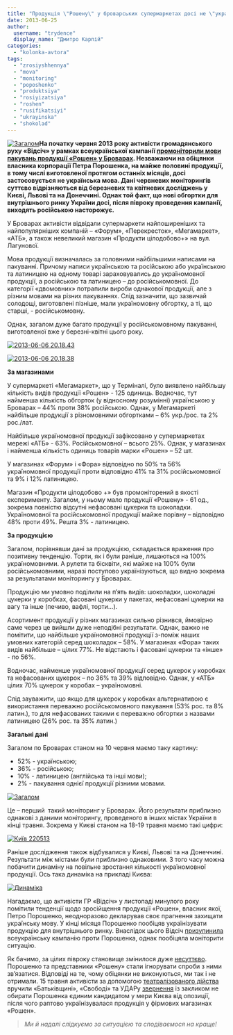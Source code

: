 ```yaml
---
title: "Продукція \"Рошену\" у броварських супермаркетах досі не \"українізувалась\""
date: 2013-06-25
author: 
  username: "trydence"
  display_name: "Дмитро Карпій"
categories: 
  - "kolonka-avtora"
tags: 
  - "zrosiyshhennya"
  - "mova"
  - "monitoring"
  - "poposhenko"
  - "produktsiya"
  - "rosiyizatsiya"
  - "roshen"
  - "rusifikatsiyi"
  - "ukrayinska"
  - "shokolad"
---
```


[![Загалом](https://mpz.brovary.org/wp-content/uploads/2013/06/Zagalom.png)](https://mpz.brovary.org/wp-content/uploads/2013/06/Zagalom.png)**На початку червня 2013 року активісти громадянського руху «Відсіч» у рамках всеукраїнської кампанії [промоніторили мови пакувань продукції «Рошен» у Броварах](https://mpz.brovary.org/vidsich-prodovzhuye-monitoriti-movnu-situatsiyu-u-markuvanni-tovariv/). Незважаючи на обіцянки власника корпорації Петра Порошенка, на майже половині продукції, в тому числі виготовленої протягом останніх місяців, досі застосовується не українська мова. Дані червневих моніторингів суттєво відрізняються від березневих та квітневих досліджень у Києві, Львові та на Донеччині. Однак той факт, що нові обгортки для внутрішнього ринку України досі, після півроку проведення кампанії, виходять російською насторожує.**

У Броварах активісти відвідали супермаркети найпоширеніших та найпопулярніших компаній – «Форум», «Перекресток», «Мегамаркет», «АТБ», а також невеликий магазин «Продукти цілодобово+» на вул. Лагунової.

Мова продукції визначалась за головними найбільшими написами на пакуванні. Причому написи українською та російською або українською та латиницею на одному товарі зараховувались до україномовної продукції, а російською та латиницею – до російськомовної. До категорії «двомовних» потрапили вироби однакової продукції, але з різним мовами на різних пакуваннях. Слід зазначити, що зазвичай солодощі, виготовлені пізніше, мали україномовну обгортку, а ті, що старші, - російськомовну.

Однак, загалом дуже багато продукції у російськомовному пакуванні, виготовленої вже у березні-квітні цього року.

[![2013-06-06 20.18.43](https://mpz.brovary.org/wp-content/uploads/2013/06/2013-06-06-20.18.43.jpg)](https://mpz.brovary.org/wp-content/uploads/2013/06/2013-06-06-20.18.43.jpg)

[![2013-06-06 20.18.38](https://mpz.brovary.org/wp-content/uploads/2013/06/2013-06-06-20.18.38.jpg)](https://mpz.brovary.org/wp-content/uploads/2013/06/2013-06-06-20.18.38.jpg)

**За магазинами**

У супермаркеті «Мегамаркет», що у Терміналі, було виявлено найбільшу кількість видів продукції «Рошен» - 125 одиниць. Водночас, тут найменша кількість обгорток (у відносному розумінні) українською у Броварах – 44% проти 38% російською. Однак, у Мегамаркеті найбільше продукції з різномовними обгортками – 6% укр./рос. та 2% рос./лат.

Найбільше україномовної продукції зафіксовано у супермаркетах мережі «АТБ» - 63%. Російськомовної – всього 25%. Однак, у магазинах і найменша кількість одиниць товарів марки «Рошен» – 52 шт.

У магазинах «Форум» і «Фора» відповідно по 50% та 56% україномовної продукції проти відповідно 41% та 31% російськомовної та 9% і 12% латиницею.

Магазин «Продукти цілодобово +» був промоніторений в якості експерименту. Загалом, у ньому мало продукції «Рошену» - 61 од., зокрема повністю відсутні нефасовані цукерки та шоколадки. Україномовної та російськомовної продукції майже порівну – відповідно 48% проти 49%. Решта 3% - латиницею.

**За продукцією**

Загалом, порівнявши дані за продукцією, складається враження про позитивну тенденцію. Торти, як і були раніше, лишаються на 100% україномовними. А рулети та бісквіти, які майже на 100% були російськомовними, наразі поступово українізуються, що видно зокрема за результатами моніторингу у Броварах.

Продукцію ми умовно поділили на п’ять видів: шоколадки, шоколадні цукерки у коробках, фасовані цукерки у пакетах, нефасовані цукерки на вагу та інше (печиво, вафлі, торти…).

Асортимент продукції у різних магазинах сильно різнився, ймовірно саме через це вийшли дуже неподібні результати. Однак, важко не помітити, що найбільше україномовної продукції з-поміж наших умовних категорій серед шоколадок – 58%. У магазинах «Фора» таких видів найбільше – цілих 77%. Не відстають і фасовані цукерки та «інше» - по 56%.

Водночас, найменше україномовної продукції серед цукерок у коробках та нефасованих цукерок – по 36% та 39% відповідно. Однак, у «АТБ» цілих 70% цукерок у коробах – україномовні.

Слід зауважити, що якщо для цукерок у коробках альтернативою є використання переважно російськомовного пакування (53% рос. та 8% латин.), то для нефасованих такими є переважно обгортки з назвами латиницею (26% рос. та 35% латин.)

**Загальні дані**

Загалом по Броварах станом на 10 червня маємо таку картину:

- 52% - українською;
- 36% - російською;
- 10% - латиницею (англійська та інші мови);
- 2% - пакування однієї продукції різними мовами.

[![Загалом](https://mpz.brovary.org/wp-content/uploads/2013/06/Zagalom.png)](https://mpz.brovary.org/wp-content/uploads/2013/06/Zagalom.png)

Це – перший  такий моніторинг у Броварах. Його результати приблизно однакові з даними моніторингу, проведеного в інших містах України в кінці травня. Зокрема у Києві станом на 18-19 травня маємо такі цифри:

[![Київ 220513](https://mpz.brovary.org/wp-content/uploads/2013/06/Kiyiv-220513.jpg)](https://mpz.brovary.org/wp-content/uploads/2013/06/Kiyiv-220513.jpg)

Раніше дослідження також відбувалися у Києві, Львові та на Донеччині. Результати між містами були приблизно однаковими. З того часу можна побачити динаміну на повільне зростання кількості україномовної продукції. Ось така динаміка на прикладі Києва:

[![Динаміка](https://mpz.brovary.org/wp-content/uploads/2013/06/Dinamika.png)](https://mpz.brovary.org/wp-content/uploads/2013/06/Dinamika.png)

Нагадаємо, що активісти ГР «Відсіч» у листопаді минулого року помітили тенденції щодо зросійщення продукції «Рошен», власник якої, Петро Порошенко, неодноразово декларував своє прагнення захищати українську мову. У кінці місяця Порошенко пообіцяв українізувати продукцію для внутрішнього ринку. Внаслідок цього Відсіч [призупинила](http://maidanua.org/2012/11/vidsich-tymchasovo-pryzupynyaje-kampaniyu-proty-rosijskomovnoji-upakovky-produktsiji-roshen/) всеукраїнську кампанію проти Порошенка, однак пообіцяла моніторити ситуацію.

Як бачимо, за цілих півроку становище змінилося дуже [несуттєво](http://maidanua.org/2013/05/poroshenko-tak-i-ne-ukrajinizuvav-roshen/). Порошенко та представники «Рошену» стали ігнорувати спроби з ними зв’язатися. Відповіді на те, чому обіцянки не виконуються, ми так і не отримали. 15 травня активісти за допомогою [театралізованого дійства](http://maidanua.org/2013/05/batkivschynu-svobodu-ta-udar-zaklykaly-ne-vysuvaty-poroshenka-na-mera-kyjeva/) вручили «Батьківщині», «Свободі» та УДАРу [звернення](http://maidanua.org/2013/05/zvernennya-hromadyanskoho-ruhu-vidsich-do-politychnoji-opozytsiji/) із закликом не обирати Порошенка єдиним кандидатом у мери Києва від опозиції, після чого раптово українізувалася продукція у фірмових магазинах «Рошен».

> _Ми й надалі слідкуємо за ситуацією та сподіваємося на краще!_
